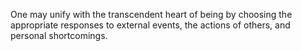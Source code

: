One may unify with the transcendent heart of being by choosing the appropriate responses to external events, the actions of others, and personal shortcomings.
